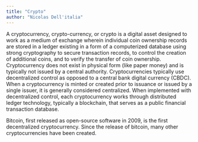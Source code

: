 ```yaml
---
title: "Crypto"
author: "Nicolas Dell'italia"
---
```


A cryptocurrency, crypto-currency, or crypto is a digital asset designed to work as a medium of exchange wherein individual coin ownership records are stored in a ledger existing in a form of a computerized database using strong cryptography to secure transaction records, to control the creation of additional coins, and to verify the transfer of coin ownership. Cryptocurrency does not exist in physical form (like paper money) and is typically not issued by a central authority. Cryptocurrencies typically use decentralized control as opposed to a central bank digital currency (CBDC). When a cryptocurrency is minted or created prior to issuance or issued by a single issuer, it is generally considered centralized. When implemented with decentralized control, each cryptocurrency works through distributed ledger technology, typically a blockchain, that serves as a public financial transaction database.

Bitcoin, first released as open-source software in 2009, is the first decentralized cryptocurrency. Since the release of bitcoin, many other cryptocurrencies have been created.